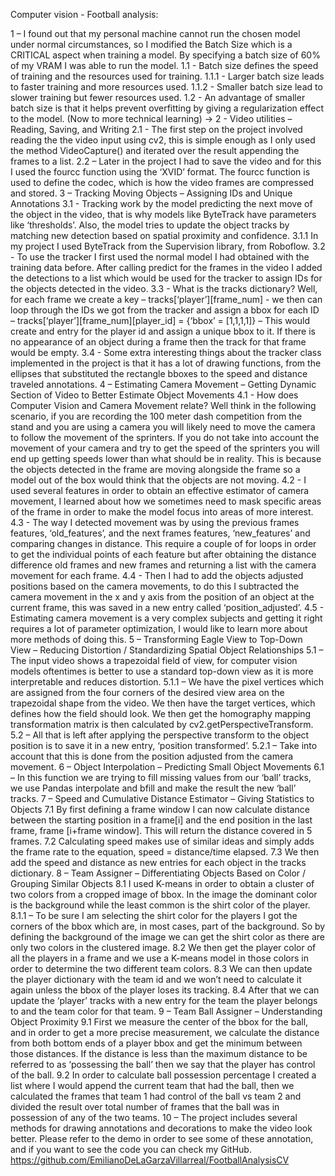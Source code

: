 Computer vision - Football analysis:

1 – I found out that my personal machine cannot run the chosen model under normal circumstances, so I modified the Batch Size which is a CRITICAL aspect when training a model. By specifying a batch size of 60% of my VRAM I was able to run the model.
1.1 - Batch size defines the speed of training and the resources used for training.
1.1.1 - Larger batch size leads to faster training and more resources used.
1.1.2 - Smaller batch size lead to slower training but fewer resources used.
1.2 - An advantage of smaller batch size is that it helps prevent overfitting by giving a regularization effect to the model.
(Now to more technical learning) ->
2 - Video utilities – Reading, Saving, and Writing
2.1 - The first step on the project involved reading the the video input using cv2, this is simple enough as I only used the method VideoCapture() and iterated over the result appending the frames to a list.
2.2 – Later in the project I had to save the video and for this I used the fourcc function using the ‘XVID’ format. The fourcc function is used to define the codec, which is how the video frames are compressed and stored.
3 – Tracking Moving Objects – Assigning IDs and Unique Annotations
3.1 - Tracking work by the model predicting the next move of the object in the video, that is why models like ByteTrack have parameters like ‘thresholds’. Also, the model tries to update the object tracks by matching new detection based on spatial proximity and confidence.
3.1.1 In my project I used ByteTrack from the Supervision library, from Roboflow.
3.2 - To use the tracker I first used the normal model I had obtained with the training data before. After calling predict for the frames in the video I added the detections to a list which would be used for the tracker to assign IDs for the objects detected in the video.
3.3 - What is the tracks dictionary? Well, for each frame we create a key – tracks[‘player’][frame_num] - we then can loop through the IDs we got from the tracker and assign a bbox for each ID – tracks[‘player’][frame_num][player_id] = {‘bbox’ = [1,1,1,1]} – This would create and entry for the player id and assign a unique bbox to it. If there is no appearance of an object during a frame then the track for that frame would be empty.
3.4 - Some extra interesting things about the tracker class implemented in the project is that it has a lot of drawing functions, from the ellipses that substituted the rectangle bboxes to the speed and distance traveled annotations.
4 – Estimating Camera Movement – Getting Dynamic Section of Video to Better Estimate Object Movements
4.1 - How does Computer Vision and Camera Movement relate? Well think in the following scenario, if you are recording the 100 meter dash competition from the stand and you are using a camera you will likely need to move the camera to follow the movement of the sprinters. If you do not take into account the movement of your camera and try to get the speed of the sprinters you will end up getting speeds lower than what should be in reality. This is because the objects detected in the frame are moving alongside the frame so a model out of the box would think that the objects are not moving.
4.2 - I used several features in order to obtain an effective estimator of camera movement, I learned about how we sometimes need to mask specific areas of the frame in order to make the model focus into areas of more interest.
4.3 - The way I detected movement was by using the previous frames features, ‘old_features’, and the next frames features, ‘new_features’ and comparing changes in distance. This require a couple of for loops in order to get the individual points of each feature but after obtaining the distance difference old frames and new frames and returning a list with the camera movement for each frame.
4.4 - Then I had to add the objects adjusted positions based on the camera movements, to do this I subtracted the camera movement in the x and y axis from the position of an object at the current frame, this was saved in a new entry called ‘position_adjusted’.
4.5 - Estimating camera movement is a very complex subjects and getting it right requires a lot of parameter optimization, I would like to learn more about more methods of doing this.
5 – Transforming Eagle View to Top-Down View – Reducing Distortion / Standardizing Spatial Object Relationships
5.1 – The input video shows a trapezoidal field of view, for computer vision models oftentimes is better to use a standard top-down view as it is more interpretable and reduces distortion.
5.1.1 – We have the pixel vertices which are assigned from the four corners of the desired view area on the trapezoidal shape from the video. We then have the target vertices, which defines how the field should look. We then get the homography mapping transformation matrix is then calculated by cv2.getPerspectiveTransform.
5.2 – All that is left after applying the perspective transform to the object position is to save it in a new entry, ‘position transformed’.
5.2.1 – Take into account that this is done from the position adjusted from the camera movement.
6 – Object Interpolation – Predicting Small Object Movements
6.1 – In this function we are trying to fill missing values from our ‘ball’ tracks,
we use Pandas interpolate and bfill and make the result the new ‘ball’ tracks.
7 – Speed and Cumulative Distance Estimator – Giving Statistics to Objects
7.1 By first defining a frame window I can now calculate distance between the starting position in a frame[i] and the end position in the last frame, frame [i+frame window]. This will return the distance covered in 5 frames.
7.2 Calculating speed makes use of similar ideas and simply adds the frame rate to the equation, speed = distance/time elapsed.
7.3 We then add the speed and distance as new entries for each object in the tracks dictionary.
8 – Team Assigner – Differentiating Objects Based on Color / Grouping Similar Objects
8.1 I used K-means in order to obtain a cluster of two colors from a cropped image of bbox. In the image the dominant color is the background while the least common is the shirt color of the player.
8.1.1 – To be sure I am selecting the shirt color for the players I got the corners of the bbox which are, in most cases, part of the background. So by defining the background of the image we can get the shirt color as there are only two colors in the clustered image.
8.2 We then get the player color of all the players in a frame and we use a K-means model in those colors in order to determine the two different team colors.
8.3 We can then update the player dictionary with the team id and we won’t need to calculate it again unless the bbox of the player loses its tracking.
8.4 After that we can update the ‘player’ tracks with a new entry for the team the player belongs to and the team color for that team.
9 – Team Ball Assigner – Understanding Object Proximity
9.1 First we measure the center of the bbox for the ball, and in order to get a more precise measurement, we calculate the distance from both bottom ends of a player bbox and get the minimum between those distances. If the distance is less than the maximum distance to be referred to as ‘possessing the ball’ then we say that the player has control of the ball.
9.2 In order to calculate ball possession percentage I created a list where I would append the current team that had the ball, then we calculated the frames that team 1 had control of the ball vs team 2 and divided the result over total number of frames that the ball was in possession of any of the two teams.
10 – The project includes several methods for drawing annotations and decorations to make the video look better. Please refer to the demo in order to see some of these annotation, and if you want to see the code you can check my GitHub.
https://github.com/EmilianoDeLaGarzaVillarreal/FootballAnalysisCV
